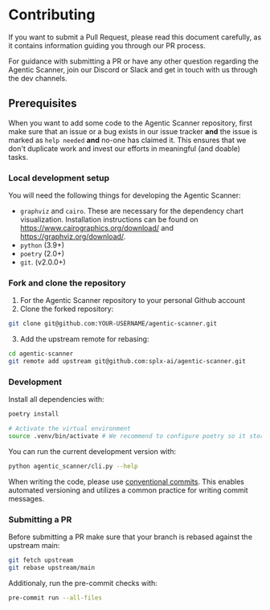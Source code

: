 # Contributing

If you want to submit a Pull Request, please read this document carefully, as it contains information guiding you through our PR process.

For guidance with submitting a PR or have any other question regarding the Agentic Scanner, join our Discord or Slack and get in touch with us through the dev channels.

## Prerequisites

When you want to add some code to the Agentic Scanner repository, first make sure that an issue or a bug exists in our issue tracker **and** the issue is marked as `help needed` **and** no-one has claimed it. This ensures that we don't duplicate work and invest our efforts in meaningful (and doable) tasks.

### Local development setup

You will need the following things for developing the Agentic Scanner:
- `graphviz` and `cairo`. These are necessary for the dependency chart visualization. Installation instructions can be found on https://www.cairographics.org/download/ and https://graphviz.org/download/.
- `python` (3.9+)
- `poetry` (2.0+)
- `git`. (v2.0.0+)

### Fork and clone the repository

1. For the Agentic Scanner repository to your personal Github account
2. Clone the forked repository:
```sh
git clone git@github.com:YOUR-USERNAME/agentic-scanner.git
```
3. Add the upstream remote for rebasing:
```sh
cd agentic-scanner
git remote add upstream git@github.com:splx-ai/agentic-scanner.git
```

### Development

Install all dependencies with:
```sh
poetry install

# Activate the virtual environment
source .venv/bin/activate # We recommend to configure poetry so it stores the virtual environment in the project repository
```

You can run the current development version with:
```sh
python agentic_scanner/cli.py --help
```

When writing the code, please use [conventional commits](https://www.conventionalcommits.org/en/v1.0.0/#summary). This enables automated versioning and utilizes a common practice for writing commit messages.

### Submitting a PR

Before submitting a PR make sure that your branch is rebased against the upstream main:
```sh
git fetch upstream
git rebase upstream/main
```

Additionaly, run the pre-commit checks with:
```sh
pre-commit run --all-files
```
